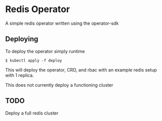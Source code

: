# Redis Operator

A simple redis operator written using the operator-sdk

## Deploying

To deploy the operator simply runtime

```
$ kubectl apply -f deploy
```

This will deploy the operator, CRD, and rbac with an example redis setup with 1
replica.

This does not currently deploy a functioning cluster

## TODO

Deploy a full redis cluster
